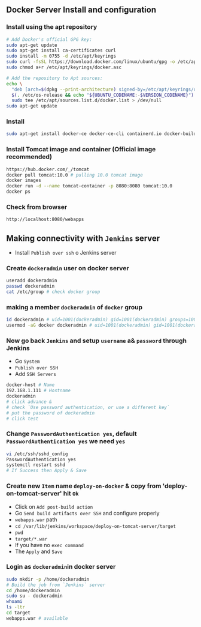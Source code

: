 ## Docker Server Install and configuration

### Install using the apt repository

```bash
# Add Docker's official GPG key:
sudo apt-get update
sudo apt-get install ca-certificates curl
sudo install -m 0755 -d /etc/apt/keyrings
sudo curl -fsSL https://download.docker.com/linux/ubuntu/gpg -o /etc/apt/keyrings/docker.asc
sudo chmod a+r /etc/apt/keyrings/docker.asc

# Add the repository to Apt sources:
echo \
  "deb [arch=$(dpkg --print-architecture) signed-by=/etc/apt/keyrings/docker.asc] https://download.docker.com/linux/ubuntu \
  $(. /etc/os-release && echo "${UBUNTU_CODENAME:-$VERSION_CODENAME}") stable" | \
  sudo tee /etc/apt/sources.list.d/docker.list > /dev/null
sudo apt-get update
```

### Install

```bash
sudo apt-get install docker-ce docker-ce-cli containerd.io docker-buildx-plugin docker-compose-plugin
```

### Install Tomcat image and container (Official image recommended)

```bash
https://hub.docker.com/_/tomcat
docker pull tomcat:10.0 # pulling 10.0 tomcat image
docker images
docker run -d --name tomcat-container -p 8080:8080 tomcat:10.0
docker ps
```

### Check from browser

```bash
http://localhost:8080/webapps
```

## Making connectivity with `Jenkins` server

- Install `Publish over ssh` o Jenkins server

### Create `dockeradmin` user on docker server

```bash
useradd dockeradmin
passwd dockeradmin
cat /etc/group # check docker group
```

### making a member `dockeradmin` of `docker` group

```bash
id dockeradmin # uid=1001(dockeradmin) gid=1001(dockeradmin) groups=1001(dockeradmin)
usermod -aG docker dockeradmin # uid=1001(dockeradmin) gid=1001(dockeradmin) groups=1001(dockeradmin),988(docker)
```

### Now go back `Jenkins` and setup `username` a& `password` through Jenkins
- Go `System`
- `Publish over SSH`
- Add `SSH Servers`

```bash
docker-host # Name
192.168.1.111 # Hostname
dockeradmin
# click advance &
# check `Use password authentication, or use a different key`
# put the password of dockeradmin
# click test
```

### Change `PasswordAuthentication yes`, default `PasswordAuthentication yes` we need `yes`

```bash
vi /etc/ssh/sshd_config
PasswordAuthentication yes
systemctl restart sshd
# If Success then Apply & Save
```

### Create new `Item` name `deploy-on-docker` & copy from 'deploy-on-tomcat-server' hit `Ok`

- Click on `Add post-build action`
- Go `Send build artifacts over SSH` and configure properly
- `webapps.war` path
- `cd /var/lib/jenkins/workspace/deploy-on-tomcat-server/target`
- `pwd`
- `target/*.war`
- If you have no `exec command`
- The `Apply` and `Save`

### Login as `dockeradmin`in docker server

```bash
sudo mkdir -p /home/dockeradmin
# Build the job from `Jenkins` server
cd /home/dockeradmin
sudo su - dockeradmin
whoami
ls -ltr
cd target
webapps.war # available
```
